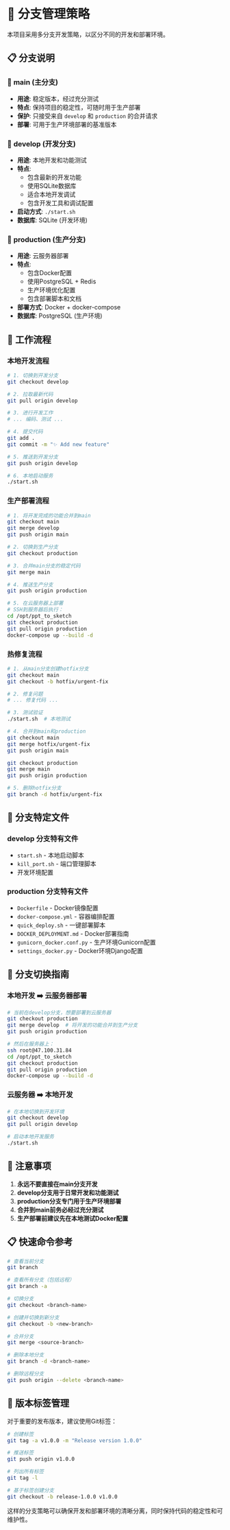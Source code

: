 # 🌿 分支管理策略

本项目采用多分支开发策略，以区分不同的开发和部署环境。

## 📋 分支说明

### 🎯 **main** (主分支)
- **用途**: 稳定版本，经过充分测试
- **特点**: 保持项目的稳定性，可随时用于生产部署
- **保护**: 只接受来自 `develop` 和 `production` 的合并请求
- **部署**: 可用于生产环境部署的基准版本

### 🔧 **develop** (开发分支)
- **用途**: 本地开发和功能测试
- **特点**: 
  - 包含最新的开发功能
  - 使用SQLite数据库
  - 适合本地开发调试
  - 包含开发工具和调试配置
- **启动方式**: `./start.sh`
- **数据库**: SQLite (开发环境)

### 🚀 **production** (生产分支)
- **用途**: 云服务器部署
- **特点**:
  - 包含Docker配置
  - 使用PostgreSQL + Redis
  - 生产环境优化配置
  - 包含部署脚本和文档
- **部署方式**: Docker + docker-compose
- **数据库**: PostgreSQL (生产环境)

## 🔄 工作流程

### 本地开发流程
```bash
# 1. 切换到开发分支
git checkout develop

# 2. 拉取最新代码
git pull origin develop

# 3. 进行开发工作
# ... 编码、测试 ...

# 4. 提交代码
git add .
git commit -m "✨ Add new feature"

# 5. 推送到开发分支
git push origin develop

# 6. 本地启动服务
./start.sh
```

### 生产部署流程
```bash
# 1. 将开发完成的功能合并到main
git checkout main
git merge develop
git push origin main

# 2. 切换到生产分支
git checkout production

# 3. 合并main分支的稳定代码
git merge main

# 4. 推送生产分支
git push origin production

# 5. 在云服务器上部署
# SSH到服务器后执行：
cd /opt/ppt_to_sketch
git checkout production
git pull origin production
docker-compose up --build -d
```

### 热修复流程
```bash
# 1. 从main分支创建hotfix分支
git checkout main
git checkout -b hotfix/urgent-fix

# 2. 修复问题
# ... 修复代码 ...

# 3. 测试验证
./start.sh  # 本地测试

# 4. 合并到main和production
git checkout main
git merge hotfix/urgent-fix
git push origin main

git checkout production
git merge main
git push origin production

# 5. 删除hotfix分支
git branch -d hotfix/urgent-fix
```

## 📁 分支特定文件

### develop 分支特有文件
- `start.sh` - 本地启动脚本
- `kill_port.sh` - 端口管理脚本
- 开发环境配置

### production 分支特有文件
- `Dockerfile` - Docker镜像配置
- `docker-compose.yml` - 容器编排配置
- `quick_deploy.sh` - 一键部署脚本
- `DOCKER_DEPLOYMENT.md` - Docker部署指南
- `gunicorn_docker.conf.py` - 生产环境Gunicorn配置
- `settings_docker.py` - Docker环境Django配置

## 🔧 分支切换指南

### 本地开发 ➡️ 云服务器部署
```bash
# 当前在develop分支，想要部署到云服务器
git checkout production
git merge develop  # 将开发的功能合并到生产分支
git push origin production

# 然后在服务器上：
ssh root@47.100.31.84
cd /opt/ppt_to_sketch
git checkout production
git pull origin production
docker-compose up --build -d
```

### 云服务器 ➡️ 本地开发
```bash
# 在本地切换到开发环境
git checkout develop
git pull origin develop

# 启动本地开发服务
./start.sh
```

## 🚨 注意事项

1. **永远不要直接在main分支开发**
2. **develop分支用于日常开发和功能测试**
3. **production分支专门用于生产环境部署**
4. **合并到main前务必经过充分测试**
5. **生产部署前建议先在本地测试Docker配置**

## 📋 快速命令参考

```bash
# 查看当前分支
git branch

# 查看所有分支（包括远程）
git branch -a

# 切换分支
git checkout <branch-name>

# 创建并切换到新分支
git checkout -b <new-branch>

# 合并分支
git merge <source-branch>

# 删除本地分支
git branch -d <branch-name>

# 删除远程分支
git push origin --delete <branch-name>
```

## 🎯 版本标签管理

对于重要的发布版本，建议使用Git标签：

```bash
# 创建标签
git tag -a v1.0.0 -m "Release version 1.0.0"

# 推送标签
git push origin v1.0.0

# 列出所有标签
git tag -l

# 基于标签创建分支
git checkout -b release-1.0.0 v1.0.0
```

这样的分支策略可以确保开发和部署环境的清晰分离，同时保持代码的稳定性和可维护性。 
